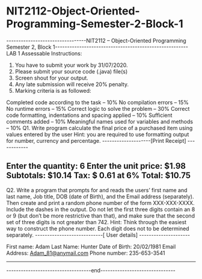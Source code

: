 # NIT2112-Object-Oriented-Programming-Semester-2-Block-1

---------------------------------NIT2112 – Object-Oriented Programming Semester 2, Block 1-------------------------------------------------------
LAB 1 Assessable
Instructions:
1. You have to submit your work by 31/07/2020.
2. Please submit your source code (.java) file(s)
3. Screen shout for your output.
3. Any late submission will receive 20% penalty.
4. Marking criteria is as followed:


Completed code according to the task – 10%
No compilation errors – 15%
No runtime errors – 15%
Correct logic to solve the problem – 30%
Correct code formatting, indentations and spacing applied – 10%
Sufficient comments added – 10%
Meaningful names used for variables and methods – 10%
Q1. Write program calculate the final price of a purchased item using values entered by the user
Hint: you are required to use formatting output for number, currency and percentage.
--------------------[Print Receipt] ------------

Enter the quantity: 6
Enter the unit price: $1.98
Subtotals: $10.14
Tax: $ 0.61 at 6%
Total: $10.75
------------------------------------------------
Q2. Write a program that prompts for and reads the users’ first name and last name, Job title, DOB
(date of Birth), and the Email address (separately). Then create and print a random phone number of
the form XXX-XXX-XXXX. Include the dashes in the output. Do not let the first three digits contain
an 8 or 9 (but don’t be more restrictive than that), and make sure that the second set of three digits is
not greater than 742. Hint: Think through the easiest way to construct the phone number. Each digit
does not to be determined separately.
----------------------------[ User details] ---------------------

First name:
Adam
Last Name:
Hunter
Date of Birth: 20/02/1981
Email Address: Adam_81@anymail.com
Phone number: 235-653-3541





---------------------------------------------------------------------





-----------------------------------end-------------------------------

